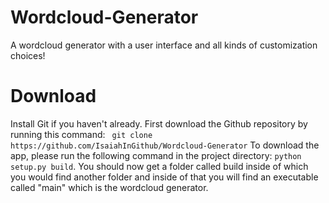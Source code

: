 # Wordcloud-Generator
A wordcloud generator with a user interface and all kinds of customization choices!

# Download
Install Git if you haven't already. First download the Github repository by running this command: ``` git clone https://github.com/IsaiahInGithub/Wordcloud-Generator``` To download the app, please run the following command in the project directory: ```python setup.py build```. You should now get a folder called build inside of which you would find another folder and inside of that you will find an executable called "main" which is the wordcloud generator.
